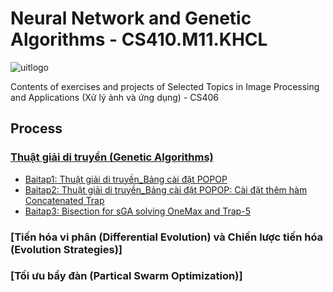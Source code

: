 # Neural Network and Genetic Algorithms - CS410.M11.KHCL

 ![uitlogo](https://portal.uit.edu.vn/Styles/profi/images/logo186x150.png)

Contents of exercises and projects of Selected Topics in Image Processing and Applications (Xử lý ảnh và ứng dụng) - CS406

 ## Process
 ### [Thuật giải di truyền (Genetic Algorithms)](https://github.com/ndtuan10/Neural-network-and-Genetic-algorithms_CS410.M11.KHCL/tree/main/Thu%E1%BA%ADt%20gi%E1%BA%A3i%20di%20truy%E1%BB%81n%20(Genetic%20Algorithms))
- [Baitap1: Thuật giải di truyền_Bảng cài đặt POPOP](https://github.com/ndtuan10/Neural-network-and-Genetic-algorithms_CS410.M11.KHCL/blob/main/Thu%E1%BA%ADt%20gi%E1%BA%A3i%20di%20truy%E1%BB%81n%20(Genetic%20Algorithms)/Thu%E1%BA%ADt_gi%E1%BA%A3i_di_truy%E1%BB%81n_C%C3%A0i_%C4%91%E1%BA%B7t_POPOP.ipynb)
- [Baitap2: Thuật giải di truyền_Bảng cài đặt POPOP: Cài đặt thêm hàm Concatenated Trap](https://github.com/ndtuan10/Neural-network-and-Genetic-algorithms_CS410.M11.KHCL/blob/main/Thu%E1%BA%ADt%20gi%E1%BA%A3i%20di%20truy%E1%BB%81n%20(Genetic%20Algorithms)/Thu%E1%BA%ADt_gi%E1%BA%A3i_di_truy%E1%BB%81n_C%C3%A0i_%C4%91%E1%BA%B7t_POPOP_Concatenated_Trap.ipynb)
- [Baitap3: Bisection for sGA solving OneMax and Trap-5](https://github.com/ndtuan10/Neural-network-and-Genetic-algorithms_CS410.M11.KHCL/tree/main/Thu%E1%BA%ADt%20gi%E1%BA%A3i%20di%20truy%E1%BB%81n%20(Genetic%20Algorithms)/Bisection%20for%20sGA)

 ### [Tiến hóa vi phân (Differential Evolution) và Chiến lược tiến hóa (Evolution Strategies)]
 
 ### [Tối ưu bầy đàn (Partical Swarm Optimization)]
